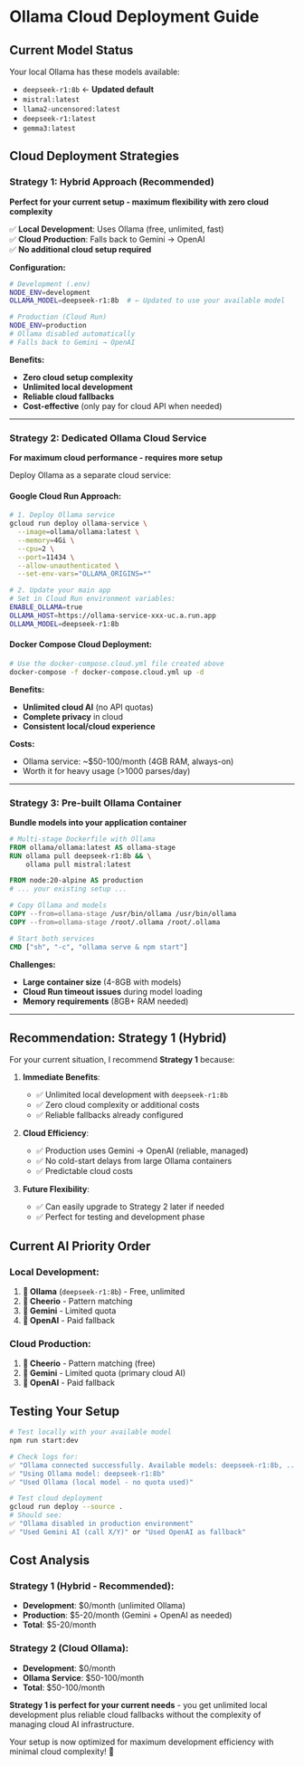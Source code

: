 # Ollama Cloud Deployment Guide

## Current Model Status

Your local Ollama has these models available:

- `deepseek-r1:8b` ← **Updated default**
- `mistral:latest`
- `llama2-uncensored:latest`
- `deepseek-r1:latest`
- `gemma3:latest`

## Cloud Deployment Strategies

### **Strategy 1: Hybrid Approach (Recommended)**

**Perfect for your current setup - maximum flexibility with zero cloud complexity**

✅ **Local Development**: Uses Ollama (free, unlimited, fast)  
✅ **Cloud Production**: Falls back to Gemini → OpenAI  
✅ **No additional cloud setup required**

**Configuration:**

```bash
# Development (.env)
NODE_ENV=development
OLLAMA_MODEL=deepseek-r1:8b  # ← Updated to use your available model

# Production (Cloud Run)
NODE_ENV=production
# Ollama disabled automatically
# Falls back to Gemini → OpenAI
```

**Benefits:**

- **Zero cloud setup complexity**
- **Unlimited local development**
- **Reliable cloud fallbacks**
- **Cost-effective** (only pay for cloud API when needed)

---

### **Strategy 2: Dedicated Ollama Cloud Service**

**For maximum cloud performance - requires more setup**

Deploy Ollama as a separate cloud service:

#### Google Cloud Run Approach:

```bash
# 1. Deploy Ollama service
gcloud run deploy ollama-service \
  --image=ollama/ollama:latest \
  --memory=4Gi \
  --cpu=2 \
  --port=11434 \
  --allow-unauthenticated \
  --set-env-vars="OLLAMA_ORIGINS=*"

# 2. Update your main app
# Set in Cloud Run environment variables:
ENABLE_OLLAMA=true
OLLAMA_HOST=https://ollama-service-xxx-uc.a.run.app
OLLAMA_MODEL=deepseek-r1:8b
```

#### Docker Compose Cloud Deployment:

```bash
# Use the docker-compose.cloud.yml file created above
docker-compose -f docker-compose.cloud.yml up -d
```

**Benefits:**

- **Unlimited cloud AI** (no API quotas)
- **Complete privacy** in cloud
- **Consistent local/cloud experience**

**Costs:**

- Ollama service: ~$50-100/month (4GB RAM, always-on)
- Worth it for heavy usage (>1000 parses/day)

---

### **Strategy 3: Pre-built Ollama Container**

**Bundle models into your application container**

```dockerfile
# Multi-stage Dockerfile with Ollama
FROM ollama/ollama:latest AS ollama-stage
RUN ollama pull deepseek-r1:8b && \
    ollama pull mistral:latest

FROM node:20-alpine AS production
# ... your existing setup ...

# Copy Ollama and models
COPY --from=ollama-stage /usr/bin/ollama /usr/bin/ollama
COPY --from=ollama-stage /root/.ollama /root/.ollama

# Start both services
CMD ["sh", "-c", "ollama serve & npm start"]
```

**Challenges:**

- **Large container size** (4-8GB with models)
- **Cloud Run timeout issues** during model loading
- **Memory requirements** (8GB+ RAM needed)

---

## **Recommendation: Strategy 1 (Hybrid)**

For your current situation, I recommend **Strategy 1** because:

1. **Immediate Benefits**:
   - ✅ Unlimited local development with `deepseek-r1:8b`
   - ✅ Zero cloud complexity or additional costs
   - ✅ Reliable fallbacks already configured

2. **Cloud Efficiency**:
   - ✅ Production uses Gemini → OpenAI (reliable, managed)
   - ✅ No cold-start delays from large Ollama containers
   - ✅ Predictable cloud costs

3. **Future Flexibility**:
   - ✅ Can easily upgrade to Strategy 2 later if needed
   - ✅ Perfect for testing and development phase

## **Current AI Priority Order**

### Local Development:

1. **🥇 Ollama** (`deepseek-r1:8b`) - Free, unlimited
2. **🥈 Cheerio** - Pattern matching
3. **🥉 Gemini** - Limited quota
4. **🏅 OpenAI** - Paid fallback

### Cloud Production:

1. **🥇 Cheerio** - Pattern matching (free)
2. **🥈 Gemini** - Limited quota (primary cloud AI)
3. **🥉 OpenAI** - Paid fallback

## **Testing Your Setup**

```bash
# Test locally with your available model
npm run start:dev

# Check logs for:
✅ "Ollama connected successfully. Available models: deepseek-r1:8b, ..."
✅ "Using Ollama model: deepseek-r1:8b"
✅ "Used Ollama (local model - no quota used)"

# Test cloud deployment
gcloud run deploy --source .
# Should see:
✅ "Ollama disabled in production environment"
✅ "Used Gemini AI (call X/Y)" or "Used OpenAI as fallback"
```

## **Cost Analysis**

### Strategy 1 (Hybrid - Recommended):

- **Development**: $0/month (unlimited Ollama)
- **Production**: $5-20/month (Gemini + OpenAI as needed)
- **Total**: $5-20/month

### Strategy 2 (Cloud Ollama):

- **Development**: $0/month
- **Ollama Service**: $50-100/month
- **Total**: $50-100/month

**Strategy 1 is perfect for your current needs** - you get unlimited local development plus reliable cloud fallbacks without the complexity of managing cloud AI infrastructure.

Your setup is now optimized for maximum development efficiency with minimal cloud complexity! 🚀
